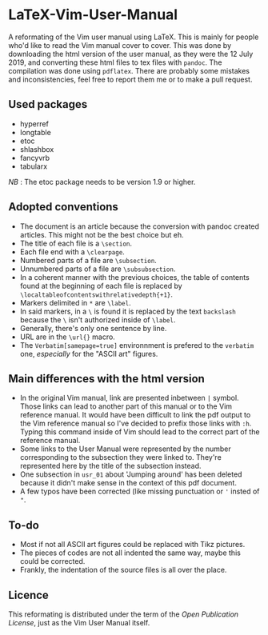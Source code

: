# LaTeX-Vim-User-Manual
A reformating of the Vim user manual using LaTeX.
This is mainly for people who'd like to read the Vim manual cover to cover.
This was done by downloading the html version of the user manual, as they were the 12 July 2019, and converting these html files to tex files with `pandoc`.
The compilation was done using `pdflatex`.
There are probably some mistakes and inconsistencies, feel free to report them me or to make a pull request.

## Used packages
- hyperref
- longtable
- etoc
- shlashbox
- fancyvrb
- tabularx

*NB* : The etoc package needs to be version 1.9 or higher.

## Adopted conventions
- The document is an article because the conversion with pandoc created articles. This might not be the best choice but eh.
- The title of each file is a `\section`.
- Each file end with a `\clearpage`.
- Numbered parts of a file are `\subsection`.
- Unnumbered parts of a file are `\subsubsection`.
- In a coherent manner with the previous choices, the table of contents found at the beginning of each file is replaced by `\localtableofcontentswithrelativedepth{+1}`.
- Markers delimited in `*` are `\label`.
- In said markers, in a `\` is found it is replaced by the text `backslash` because the `\` isn't authorized inside of `\label`.
- Generally, there's only one sentence by line.
- URL are in the `\url{}` macro.
- The `Verbatim[samepage=true]` environnment is prefered to the `verbatim` one, *especially* for the "ASCII art" figures.

## Main differences with the html version
- In the original Vim manual, link are presented inbetween `|` symbol. Those links can lead to another part of this manual or to the Vim reference manual. It would have been difficult to link the pdf output to the Vim reference manual so I've decided to prefix those links with `:h`. Typing this command inside of Vim should lead to the correct part of the reference manual.
- Some links to the User Manual were represented by the number corresponding to the subsection they were linked to. They're represented here by the title of the subsection instead.
- One subsection in `usr_01` about 'Jumping around' has been deleted because it didn't make sense in the context of this pdf document.
- A few typos have been corrected (like missing punctuation or `'` insted of `"`.

## To-do
- Most if not all ASCII art figures could be replaced with Tikz pictures.
- The pieces of codes are not all indented the same way, maybe this could be corrected.
- Frankly, the indentation of the source files is all over the place.

## Licence
This reformating is distributed under the term of the _Open Publication License_, just as the Vim User Manual itself.
